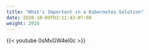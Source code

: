 ```yaml
---
title: "What's Important in a Kubernetes Solution"
date: 2020-10-09T03:11:43-07:00
weight: 2010
---
```

{{< youtube 0sMxGW4eI0c >}}

